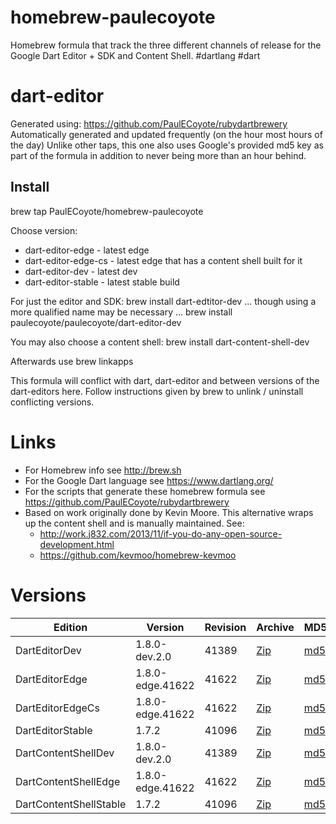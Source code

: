 homebrew-paulecoyote
====================

Homebrew formula that track the three different channels of release for the Google Dart Editor + SDK and Content Shell.  #dartlang #dart

dart-editor
===========

Generated using: https://github.com/PaulECoyote/rubydartbrewery
Automatically generated and updated frequently (on the hour most hours of the day)
Unlike other taps, this one also uses Google's provided md5 key as part of the formula in addition to never being more than an hour behind.

Install
-------
brew tap PaulECoyote/homebrew-paulecoyote

Choose version:
* dart-editor-edge - latest edge
* dart-editor-edge-cs - latest edge that has a content shell built for it
* dart-editor-dev - latest dev
* dart-editor-stable - latest stable build

For just the editor and SDK:
brew install dart-edtitor-dev
... though using a more qualified name may be necessary ...
brew install paulecoyote/paulecoyote/dart-editor-dev

You may also choose a content shell:
brew install dart-content-shell-dev

Afterwards use 
brew linkapps

This formula will conflict with dart, dart-editor and between versions of the dart-editors here.  Follow instructions given by brew to unlink / uninstall conflicting versions.

Links
=====
* For Homebrew info see http://brew.sh
* For the Google Dart language see https://www.dartlang.org/
* For the scripts that generate these homebrew formula see https://github.com/PaulECoyote/rubydartbrewery
* Based on work originally done by Kevin Moore. This alternative wraps up the content shell and is manually maintained.  See: 
    * http://work.j832.com/2013/11/if-you-do-any-open-source-development.html
    * https://github.com/kevmoo/homebrew-kevmoo

Versions
========
| Edition | Version | Revision | Archive | MD5 | Notes |
| ------- | ------- | -------- | ------- | --- | ----- |
| DartEditorDev | 1.8.0-dev.2.0 | 41389 | [Zip](https://storage.googleapis.com/dart-archive/channels/dev/release/41389/editor/darteditor-macos-x64.zip) | [md5](https://storage.googleapis.com/dart-archive/channels/dev/release/41389/editor/darteditor-macos-x64.zip.md5sum) | [Changes](https://storage.googleapis.com/dart-archive/channels/dev/release/latest/changelog.html) |
| DartEditorEdge | 1.8.0-edge.41622 | 41622 | [Zip](https://storage.googleapis.com/dart-archive/channels/be/raw/41622/editor/darteditor-macos-x64.zip) | [md5](https://storage.googleapis.com/dart-archive/channels/be/raw/41622/editor/darteditor-macos-x64.zip.md5sum) | - |
| DartEditorEdgeCs | 1.8.0-edge.41622 | 41622 | [Zip](https://storage.googleapis.com/dart-archive/channels/be/raw/41622/editor/darteditor-macos-x64.zip) | [md5](https://storage.googleapis.com/dart-archive/channels/be/raw/41622/editor/darteditor-macos-x64.zip.md5sum) | - |
| DartEditorStable | 1.7.2 | 41096 | [Zip](https://storage.googleapis.com/dart-archive/channels/stable/release/41096/editor/darteditor-macos-x64.zip) | [md5](https://storage.googleapis.com/dart-archive/channels/stable/release/41096/editor/darteditor-macos-x64.zip.md5sum) | [Changes](https://storage.googleapis.com/dart-archive/channels/stable/release/latest/changelog.html) |
| DartContentShellDev | 1.8.0-dev.2.0 | 41389 | [Zip](https://storage.googleapis.com/dart-archive/channels/dev/release/41389/dartium/content_shell-macos-ia32-release.zip) | [md5](https://storage.googleapis.com/dart-archive/channels/dev/release/41389/dartium/content_shell-macos-ia32-release.zip.md5sum) | - |
| DartContentShellEdge | 1.8.0-edge.41622 | 41622 | [Zip](https://storage.googleapis.com/dart-archive/channels/be/raw/41622/dartium/content_shell-macos-ia32-release.zip) | [md5](https://storage.googleapis.com/dart-archive/channels/be/raw/41622/dartium/content_shell-macos-ia32-release.zip.md5sum) | - |
| DartContentShellStable | 1.7.2 | 41096 | [Zip](https://storage.googleapis.com/dart-archive/channels/stable/release/41096/dartium/content_shell-macos-ia32-release.zip) | [md5](https://storage.googleapis.com/dart-archive/channels/stable/release/41096/dartium/content_shell-macos-ia32-release.zip.md5sum) | - |
